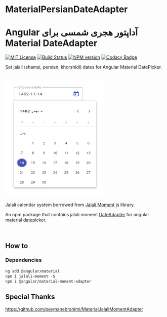 # MaterialPersianDateAdapter
# &#x202b; آداپتور هجری شمسی برای Angular Material DateAdapter
   

[![MIT License][license-image]][license-url] [![Build Status][travis-image]][travis-url] [![NPM version][npm-version-image]][npm-url] [![Codacy Badge][codacy-quality]][codacy-quality-url]

Set jalali (shamsi, persian, khorshidi) dates for Angular Material DatePicker.

<br/>

<img src="sample-calendar.png" width="314" height="370" alt="PersianDatePicker"> 

<br/>

Jalali calendar system borrowed from [Jalali Moment](https://github.com/fingerpich/jalali-moment) js library.

An npm package that contains jalali moment [DateAdapter](https://blog.angular.io/taking-advantage-of-the-angular-material-datepicker-237e80fa14b3) for angular material datepicker.

<br/>

## How to

### **Dependencies**  
```shell
ng add @angular/material
npm i jalali-moment -S
npm i @angular/material-moment-adapter

```
## Special Thanks
 https://github.com/peymanebrahimi/MaterialJalaliMomentAdapter
 























[npm-url]: https://npmjs.org/package/material-jalali-moment-adapter
[npm-version-image]: http://img.shields.io/npm/v/material-jalali-moment-adapter.svg?style=flat

[license-image]: http://img.shields.io/badge/license-MIT-blue.svg?style=flat
[license-url]: LICENSE

[travis-url]: https://travis-ci.org/peymanebrahimi/MaterialJalaliMomentAdapter
[travis-image]: https://travis-ci.org/peymanebrahimi/MaterialJalaliMomentAdapter.svg?branch=master


[codacy-quality]:https://api.codacy.com/project/badge/Grade/1b424dc44eb040d1a8c10fe9ba58016d
[codacy-quality-url]:https://www.codacy.com/manual/peymanebrahimi/MaterialJalaliMomentAdapter?utm_source=github.com&amp;utm_medium=referral&amp;utm_content=peymanebrahimi/MaterialJalaliMomentAdapter&amp;utm_campaign=Badge_Grade